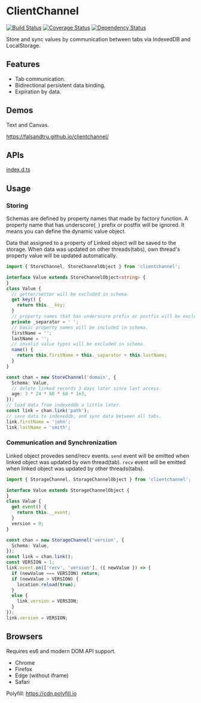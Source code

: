 # ClientChannel

[![Build Status](https://travis-ci.org/falsandtru/clientchannel.svg?branch=master)](https://travis-ci.org/falsandtru/clientchannel)
[![Coverage Status](https://coveralls.io/repos/falsandtru/clientchannel/badge.svg?branch=master&service=github)](https://coveralls.io/github/falsandtru/clientchannel?branch=master)
[![Dependency Status](https://gemnasium.com/falsandtru/clientchannel.svg)](https://gemnasium.com/falsandtru/clientchannel)

Store and sync values by communication between tabs via IndexedDB and LocalStorage.

## Features

- Tab communication.
- Bidirectional persistent data binding.
- Expiration by data.

## Demos

Text and Canvas.

https://falsandtru.github.io/clientchannel/

## APIs

[index.d.ts](index.d.ts)

## Usage

### Storing

Schemas are defined by property names that made by factory function.
A property name that has underscore(`_`) prefix or postfix will be ignored.
It means you can define the dynamic value object.

Data that assigned to a property of Linked object will be saved to the storage.
When data was updated on other threads(tabs), own thread's property value will be updated automatically.

```ts
import { StoreChannel, StoreChannelObject } from 'clientchannel';

interface Value extends StoreChannelObject<string> {
}
class Value {
  // getter/setter will be excluded in schema.
  get key() {
    return this.__key;
  }
  // property names that has underscore prefix or postfix will be excluded in schema.
  private _separator = ' ';
  // basic property names will be included in schema.
  firstName = '';
  lastName = '';
  // invalid value types will be excluded in schema.
  name() {
    return this.firstName + this._separator + this.lastName;
  }
}

const chan = new StoreChannel('domain', {
  Schema: Value,
  // delete linked records 3 days later since last access.
  age: 3 * 24 * 60 * 60 * 1e3,
});
// load data from indexeddb a little later.
const link = chan.link('path');
// save data to indexeddb, and sync data between all tabs.
link.firstName = 'john';
link.lastName = 'smith';
```

### Communication and Synchronization

Linked object provedes send/recv events.
`send` event will be emitted when linked object was updated by own thread(tab).
`recv` event will be emitted when linked object was updated by other threads(tabs).

```ts
import { StorageChannel, StorageChannelObject } from 'clientchannel';

interface Value extends StorageChannelObject {
}
class Value {
  get event() {
    return this.__event;
  }
  version = 0;
}

const chan = new StorageChannel('version', {
  Schema: Value,
});
const link = chan.link();
const VERSION = 1;
link.event.on(['recv', 'version'], ({ newValue }) => {
  if (newValue === VERSION) return;
  if (newValue > VERSION) {
    location.reload(true);
  }
  else {
    link.version = VERSION;
  }
});
link.version = VERSION;
```

## Browsers

Requires es6 and modern DOM API support.

- Chrome
- Firefox
- Edge (without iframe)
- Safari

Polyfill: https://cdn.polyfill.io
